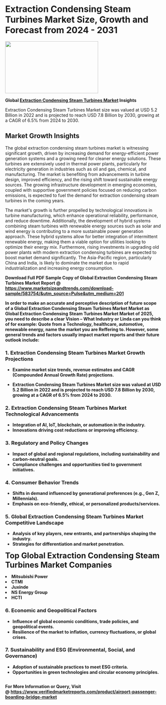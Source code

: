 <H1>Extraction Condensing Steam Turbines Market Size, Growth and Forecast from 2024 - 2031</H1><img class="aligncenter size-medium wp-image-584254" src="https://thirdeyenews.in/wp-content/uploads/2024/09/Global-Market-Research-300x168.jpeg" alt="" width="300" height="168" /><p><strong>Global&nbsp;<a href="https://www.marketsizeandtrends.com/download-sample/583754/&amp;utm_source=Pulse&amp;utm_medium=201">Extraction Condensing Steam Turbines Market</a> Insights</strong></p><p>Extraction Condensing Steam Turbines Market size was valued at USD 5.2 Billion in 2022 and is projected to reach USD 7.8 Billion by 2030, growing at a CAGR of 6.5% from 2024 to 2030.</p><p><h2>Market Growth Insights</h2> <p>The global extraction condensing steam turbines market is witnessing significant growth, driven by increasing demand for energy-efficient power generation systems and a growing need for cleaner energy solutions. These turbines are extensively used in thermal power plants, particularly for electricity generation in industries such as oil and gas, chemical, and manufacturing. The market is benefiting from advancements in turbine design, improved efficiency, and the rising shift toward sustainable energy sources. The growing infrastructure development in emerging economies, coupled with supportive government policies focused on reducing carbon emissions, is expected to fuel the demand for extraction condensing steam turbines in the coming years.</p> <p><strong></strong></p> <p>The market's growth is further propelled by technological innovations in turbine manufacturing, which enhance operational reliability, performance, and reduce downtime. Additionally, the development of hybrid systems combining steam turbines with renewable energy sources such as solar and wind energy is contributing to a more sustainable power generation approach. These hybrid systems allow for better integration of intermittent renewable energy, making them a viable option for utilities looking to optimize their energy mix. Furthermore, rising investments in upgrading old power plants with modern extraction condensing turbines are expected to boost market demand significantly. The Asia-Pacific region, particularly China and India, is likely to dominate the market due to rapid industrialization and increasing energy consumption. <p><strong></p><p><span class=""><strong>Download Full PDF Sample Copy of Global Extraction Condensing Steam Turbines Market Report</strong> @ <a href="https://www.marketsizeandtrends.com/download-sample/583754/&amp;utm_source=Pulse&amp;utm_medium=201" target="_blank">https://www.marketsizeandtrends.com/download-sample/583754/&amp;utm_source=Pulse&amp;utm_medium=201</a></span></p><p>In order to make an accurate and perceptive description of future scope of a Global&nbsp;Extraction Condensing Steam Turbines Market Market as Global&nbsp;Extraction Condensing Steam Turbines Market Market of 2025, you need to describe a clear Vision &ndash; What Industry or Linda can you think of for example: Quote from a Technology, healthcare, automotive, renewable energy, name the market you are Reffering to. However, some general trends and factors usually impact market reports and their future outlook include:</p><h3>1.&nbsp;<strong>Extraction Condensing Steam Turbines Market Growth Projections</strong></h3><ul><li>Examine market size trends, revenue estimates and CAGR (Compounded Annual Growth Rate) projections.</li><li><p>Extraction Condensing Steam Turbines Market size was valued at USD 5.2 Billion in 2022 and is projected to reach USD 7.8 Billion by 2030, growing at a CAGR of 6.5% from 2024 to 2030.</p></li></ul><h3>2.&nbsp;<strong>Extraction Condensing Steam Turbines Market Technological Advancements</strong></h3><ul><li>Integration of AI, IoT, blockchain, or automation in the industry.</li><li>Innovations driving cost reductions or improving efficiency.</li></ul><h3>3.&nbsp;<strong>Regulatory and Policy Changes</strong></h3><ul><li>Impact of global and regional regulations, including sustainability and carbon-neutral goals.</li><li>Compliance challenges and opportunities tied to government initiatives.</li></ul><h3>4.&nbsp;<strong>Consumer Behavior Trends</strong></h3><ul><li>Shifts in demand influenced by generational preferences (e.g., Gen Z, Millennials).</li><li>Emphasis on eco-friendly, ethical, or personalized products/services.</li></ul><h3>5.&nbsp;<strong>Global Extraction Condensing Steam Turbines Market Competitive Landscape</strong></h3><ul><li>Analysis of key players, new entrants, and partnerships shaping the industry.</li><li>Strategies for differentiation and market penetration.</li></ul><p data-pm-slice="1 1 []"><span style="color: inherit; font-family: inherit; font-size: 25px;">Top Global Extraction Condensing Steam Turbines Market Companies</span></p><div class="" data-test-id=""><p><li>Mitsubishi Power</li><li> CTMI</li><li> Juxinde</li><li> NS Energy Group</li><li> HCTI</li></p></div><h3>6.&nbsp;<strong>Economic and Geopolitical Factors</strong></h3><ul><li>Influence of global economic conditions, trade policies, and geopolitical events.</li><li>Resilience of the market to inflation, currency fluctuations, or global crises.</li></ul><h3>7.&nbsp;<strong>Sustainability and ESG (Environmental, Social, and Governance)</strong></h3><ul><li>Adoption of sustainable practices to meet ESG criteria.</li><li>Opportunities in green technologies and circular economy principles.</li></ul><h2><strong style="font-size: 14px;">For More Information or Query, Visit @&nbsp;</strong><a style="background-color: #ffffff; font-size: 14px;" href="https://www.marketsizeandtrends.com/report/extraction-condensing-steam-turbines-market/" target="_blank">https://www.verifiedmarketreports.com/product/airport-passenger-boarding-bridge-market</a></h2>
